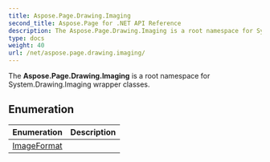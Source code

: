 ```yaml
---
title: Aspose.Page.Drawing.Imaging
second_title: Aspose.Page for .NET API Reference
description: The Aspose.Page.Drawing.Imaging is a root namespace for System.Drawing.Imaging wrapper classes
type: docs
weight: 40
url: /net/aspose.page.drawing.imaging/
---
```

The **Aspose.Page.Drawing.Imaging** is a root namespace for System.Drawing.Imaging wrapper classes.

## Enumeration

| Enumeration | Description |
| --- | --- |
| [ImageFormat](./imageformat/) |  |


